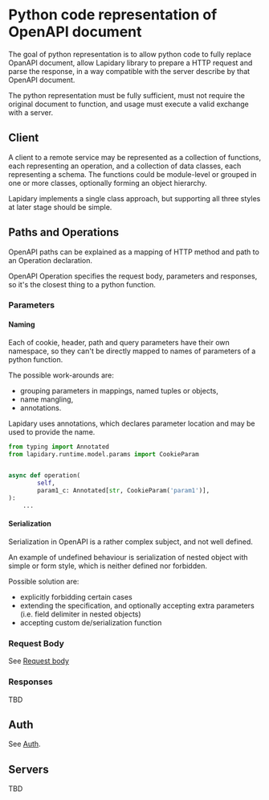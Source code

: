 # Python code representation of OpenAPI document

The goal of python representation is to allow python code to fully replace OpanAPI document, allow Lapidary library to prepare a HTTP request and parse the response, in a way compatible with the server describe by that OpenAPI document.

The python representation must be fully sufficient, must not require the original document to function, and usage must execute a valid exchange with a server.

## Client

A client to a remote service may be represented as a collection of functions, each representing an operation, and a collection of data classes, each representing a schema.
The functions could be module-level or grouped in one or more classes, optionally forming an object hierarchy.

Lapidary implements a single class approach, but supporting all three styles at later stage should be simple.

## Paths and Operations

OpenAPI paths can be explained as a mapping of HTTP method and path to an Operation declaration.

OpenAPI Operation specifies the request body, parameters and responses, so it's the closest thing to a python function.

### Parameters

#### Naming

Each of cookie, header, path and query parameters have their own namespace, so they can't be directly mapped to names of parameters of a python function.

The possible work-arounds are:

- grouping parameters in mappings, named tuples or objects,
- name mangling,
- annotations.

Lapidary uses annotations, which declares parameter location and may be used to provide the name.

```python
from typing import Annotated
from lapidary.runtime.model.params import CookieParam


async def operation(
        self,
        param1_c: Annotated[str, CookieParam('param1')],
):
    ...
```

#### Serialization

Serialization in OpenAPI is a rather complex subject, and not well defined. 

An example of undefined behaviour is serialization of nested object with simple or form style, which is neither defined nor forbidden.

Possible solution are:
- explicitly forbidding certain cases
- extending the specification, and optionally accepting extra parameters (i.e. field delimiter in nested objects)
- accepting custom de/serialization function

### Request Body

See [Request body](request_body.md)

### Responses

TBD

## Auth

See [Auth](auth.md).

## Servers

TBD
